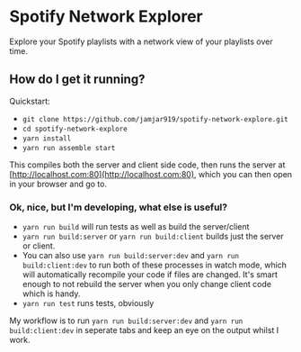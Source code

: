 # Spotify Network Explorer
Explore your Spotify playlists with a network view of your playlists over time.

## How do I get it running?
Quickstart:
 - `git clone https://github.com/jamjar919/spotify-network-explore.git`
 - `cd spotify-network-explore`
 - `yarn install`
 - `yarn run assemble start`

This compiles both the server and client side code, then runs the server at [http://localhost.com:80](http://localhost.com:80), which you can then open in your browser and go to.

### Ok, nice, but I'm developing, what else is useful?
 - `yarn run build` will run tests as well as build the server/client
 - `yarn run build:server` or `yarn run build:client` builds just the server or client. 
 - You can also use `yarn run build:server:dev` and `yarn run build:client:dev` to run both of these processes in watch mode, which will automatically recompile your code if files are changed. It's smart enough to not rebuild the server when you only change client code which is handy.
 - `yarn run test` runs tests, obviously
 
My workflow is to run `yarn run build:server:dev` and `yarn run build:client:dev` in seperate tabs and keep an eye on the output whilst I work.